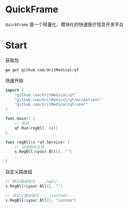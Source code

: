 # QuickFrame

`QuickFrame` 是一个轻量化、模块化的快速医疗信息开发平台

# Start

获取包

```go
go get github.com/UritMedical/qf
```

快速开始

```go
import (
	"github.com/UritMedical/qf"
	"github.com/UritMedical/qf/mc/patient"
	"github.com/UritMedical/qf/user"
)

func main() {
	// 启动
	qf.Run(regBll, nil)
}

func regBll(s *qf.Service) {
	// 注册相关业务
	s.RegBll(&your.Bll{}, "")
	...
}
```

自定义路由组

```go
// 默认路由组为：.../api/...
s.RegBll(&your.Bll{}, "")

// 自定义路由组为：.../custom/...
s.RegBll(&your.Bll{}, "custom")
```

